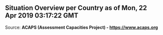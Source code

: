## Situation Overview per Country as of Mon, 22 Apr 2019 03:17:22 GMT

Source: **ACAPS (Assessment Capacities Project) - https://www.acaps.org**